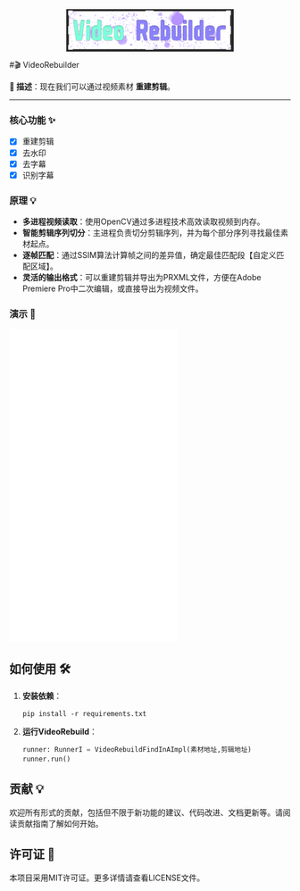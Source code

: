 <div style="width: 100%;display: flex;justify-content: center;">
   <img src="./assets/logo.png" alt="屏幕截图 2024-03-03 173116" style="width:300px;" />
</div>



#🎬 VideoRebuilder

**📌 描述**：现在我们可以通过视频素材 **重建剪辑**。

----

### 核心功能 ✨

- [x] 重建剪辑
- [x] 去水印
- [x] 去字幕
- [x] 识别字幕

### 原理 💡

- **多进程视频读取**：使用OpenCV通过多进程技术高效读取视频到内存。
- **智能剪辑序列切分**：主进程负责切分剪辑序列，并为每个部分序列寻找最佳素材起点。
- **逐帧匹配**：通过SSIM算法计算帧之间的差异值，确定最佳匹配段【自定义匹配区域】。
- **灵活的输出格式**：可以重建剪辑并导出为PRXML文件，方便在Adobe Premiere Pro中二次编辑，或直接导出为视频文件。

### 演示 🎥

<iframe src="//player.bilibili.com/player.html?aid=1402938660&bvid=BV1Gr42147DN&cid=1499598873&p=1" scrolling="no" border="0" frameborder="no" framespacing="0" allowfullscreen="true" style="height:560px"> </iframe>

## 如何使用 🛠

1. **安装依赖**：

   ```shell
   pip install -r requirements.txt
   ```

2. **运行VideoRebuild**：

   ```python
   runner: RunnerI = VideoRebuildFindInAImpl(素材地址,剪辑地址)
   runner.run()
   ```

## 贡献 💡

欢迎所有形式的贡献，包括但不限于新功能的建议、代码改进、文档更新等。请阅读贡献指南了解如何开始。

## 许可证 📄

本项目采用MIT许可证。更多详情请查看LICENSE文件。